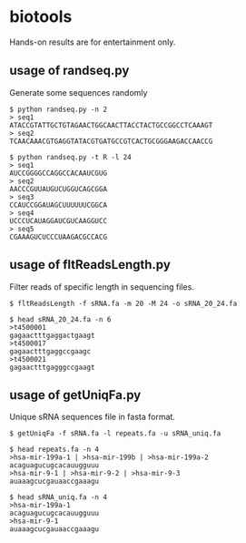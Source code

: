 # biotools
Hands-on results are for entertainment only.

## usage of randseq.py
Generate some sequences randomly
```shell
$ python randseq.py -n 2
> seq1 
ATACCGTATTGCTGTAGAACTGGCAACTTACCTACTGCCGGCCTCAAAGT
> seq2 
TCAACAAACGTGAGGTATACGTGATGCCGTCACTGCGGGAAGACCAACCG
```

```shell
$ python randseq.py -t R -l 24
> seq1 
AUCCGGGGCCAGGCCACAAUCGUG
> seq2 
AACCCGUUAUGUCUGGUCAGCGGA
> seq3 
CCAUCCGGAUAGCUUUUUUCGGCA
> seq4 
UCCCUCAUAGGAUCGUCAAGGUCC
> seq5 
CGAAAGUCUCCCUAAGACGCCACG
```
## usage of fltReadsLength.py
Filter reads of specific length in sequencing files.
```shell
$ fltReadsLength -f sRNA.fa -m 20 -M 24 -o sRNA_20_24.fa

$ head sRNA_20_24.fa -n 6
>t4500001
gagaactttgaggactgaagt
>t4500017
gagaactttgaggccgaagc
>t4500021
gagaactttgagggccgaagt
```
## usage of getUniqFa.py
Unique sRNA sequences file in fasta format.
```shell
$ getUniqFa -f sRNA.fa -l repeats.fa -u sRNA_uniq.fa

$ head repeats.fa -n 4
>hsa-mir-199a-1 | >hsa-mir-199b | >hsa-mir-199a-2
acaguagucugcacauugguuu
>hsa-mir-9-1 | >hsa-mir-9-2 | >hsa-mir-9-3
auaaagcucgauaaccgaaagu

$ head sRNA_uniq.fa -n 4
>hsa-mir-199a-1
acaguagucugcacauugguuu
>hsa-mir-9-1
auaaagcucgauaaccgaaagu
```
